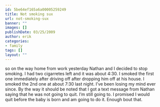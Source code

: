 ```yaml
---
id: 5be64ef165a6a00005259249
title: Not smoking sux
url: not-smoking-sux
banner: ""
images: []
publishDate: 03/25/2009
author: erik
categories:
- family
tags: []
layout: ""
---
```

so on the way home from work yesterday Nathan and I decided to stop smoking. I had two cigarretes left and it was about 4:30. I smoked the first one immediately after driving off after dropping him off at his house. I smoked the 2nd one at about 7:30 last night. I&#8217;ve been losing my mind ever since. By the way it should be noted that I got a text message from Nathan saying that he was not going to quit. I&#8217;m still going to. I promised I would quit before the baby is born and am going to do it. Enough bout that.